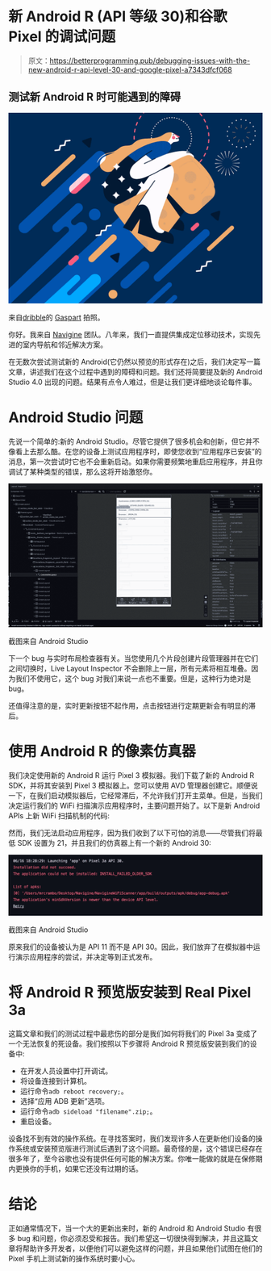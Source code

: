 # 新 Android R (API 等级 30)和谷歌 Pixel 的调试问题

> 原文：<https://betterprogramming.pub/debugging-issues-with-the-new-android-r-api-level-30-and-google-pixel-a7343dfcf068>

## 测试新 Android R 时可能遇到的障碍

![](img/b054ec7f68f917f98a9b6c71b0d7b3f4.png)

来自[dribble](https://dribbble.com/shots/9332751-Champagne)的 [Gaspart](https://dribbble.com/Gaspart) 拍照。

你好。我来自 [Navigine](https://clc.to/navigine) 团队。八年来，我们一直提供集成定位移动技术，实现先进的室内导航和邻近解决方案。

在无数次尝试测试新的 Android(它仍然以预览的形式存在)之后，我们决定写一篇文章，讲述我们在这个过程中遇到的障碍和问题。我们还将简要提及新的 Android Studio 4.0 出现的问题。结果有点令人难过，但是让我们更详细地谈论每件事。

# Android Studio 问题

先说一个简单的:新的 Android Studio。尽管它提供了很多机会和创新，但它并不像看上去那么酷。在您的设备上测试应用程序时，即使您收到“应用程序已安装”的消息，第一次尝试时它也不会重新启动。如果你需要频繁地重启应用程序，并且你调试了某种类型的错误，那么这将开始激怒你。

![](img/89481e86ddc563d44c482d4b2397fb71.png)

截图来自 Android Studio

下一个 bug 与实时布局检查器有关。当您使用几个片段创建片段管理器并在它们之间切换时，Live Layout Inspector 不会删除上一层，所有元素将相互堆叠。因为我们不使用它，这个 bug 对我们来说一点也不重要。但是，这种行为绝对是 bug。

还值得注意的是，实时更新按钮不起作用，点击按钮进行定期更新会有明显的滞后。

# 使用 Android R 的像素仿真器

我们决定使用新的 Android R 运行 Pixel 3 模拟器。我们下载了新的 Android R SDK，并将其安装到 Pixel 3 模拟器上。您可以使用 AVD 管理器创建它。顺便说一下，在我们启动模拟器后，它经常滞后，不允许我们打开主菜单。但是，当我们决定运行我们的 WiFi 扫描演示应用程序时，主要问题开始了。以下是新 Android APIs 上新 WiFi 扫描机制的代码:

然而，我们无法启动应用程序，因为我们收到了以下可怕的消息——尽管我们将最低 SDK 设置为 21，并且我们的仿真器上有一个新的 Android 30:

![](img/09d30051f8f5e2c30a66e341f79e6fc8.png)

截图来自 Android Studio

原来我们的设备被认为是 API 11 而不是 API 30。因此，我们放弃了在模拟器中运行演示应用程序的尝试，并决定等到正式发布。

# 将 Android R 预览版安装到 Real Pixel 3a

这篇文章和我们的测试过程中最悲伤的部分是我们如何将我们的 Pixel 3a 变成了一个无法恢复的死设备。我们按照以下步骤将 Android R 预览版安装到我们的设备中:

*   在开发人员设置中打开调试。
*   将设备连接到计算机。
*   运行命令`adb reboot recovery;`。
*   选择“应用 ADB 更新”选项。
*   运行命令`adb sideload "filename".zip;`。
*   重启设备。

设备找不到有效的操作系统。在寻找答案时，我们发现许多人在更新他们设备的操作系统或安装预览版进行测试后遇到了这个问题。最奇怪的是，这个错误已经存在很多年了，至今谷歌也没有提供任何可能的解决方案。你唯一能做的就是在保修期内更换你的手机，如果它还没有过期的话。

# 结论

正如通常情况下，当一个大的更新出来时，新的 Android 和 Android Studio 有很多 bug 和问题，你必须忍受和报告。我们希望这一切很快得到解决，并且这篇文章将帮助许多开发者，以便他们可以避免这样的问题，并且如果他们试图在他们的 Pixel 手机上测试新的操作系统时要小心。